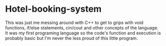 # Hotel-booking-system
This was just me messing around with C++ to get to grips with void functions, if/else statements, cin/cout and other concepts of the language.  
It was my first programing language so the code's function and execution is probably basic but I'm never the less proud of this little program.
